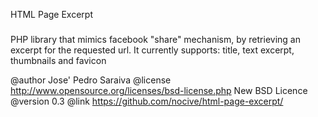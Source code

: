 HTML Page Excerpt
###

PHP library that mimics facebook "share" mechanism, by retrieving an excerpt
for the requested url. It currently supports: title, text excerpt, thumbnails and favicon

@author   Jose' Pedro Saraiva <nocive _ gmail _ com>
@license  http://www.opensource.org/licenses/bsd-license.php New BSD Licence
@version  0.3
@link     https://github.com/nocive/html-page-excerpt/
